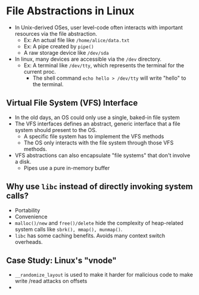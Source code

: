 # File Abstractions in Linux
* In Unix-derived OSes, user level-code often interacts with important resources via the file abstraction.
    * Ex: An actual file like `/home/alice/data.txt`
    * Ex: A pipe created by `pipe()`
    * A raw storage device like `/dev/sda`
* In linux, many devices are accessible via the `/dev` directory.
    * Ex: A terminal like `/dev/tty`, which represents the terminal for the current proc.
        * The shell command `echo hello > /dev/tty` will write "hello" to the terminal.
## Virtual File System (VFS) Interface 
* In the old days, an OS could only use a single, baked-in file system
* The VFS interfaces defines an abstract, generic interface that a file system should present to the OS.
    * A specific file system has to implement the VFS methods
    * The OS only interacts with the file system through those VFS methods.
* VFS abstractions can also encapsulate "file systems" that don't involve a disk.
    * Pipes use a pure in-memory buffer

## Why use `libc` instead of directly invoking system calls?
* Portability
* Convenience
* `malloc()/new` and `free()/delete` hide the complexity of heap-related system calls like `sbrk(), mmap(), munmap()`. 
* `libc` has some caching benefits. Avoids many context switch overheads.
## Case Study: Linux's "vnode"

* `__randomize_layout` is used to make it harder for malicious code to make write /read attacks on offsets
* 